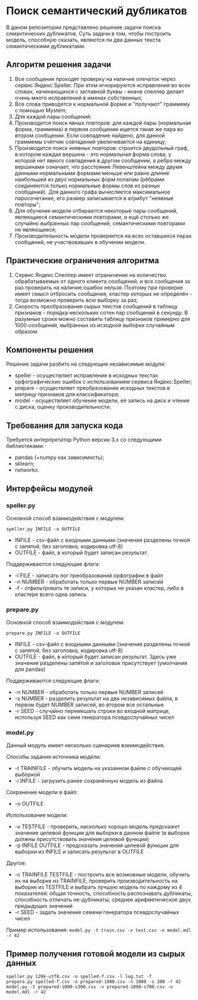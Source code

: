 # Поиск семантический дубликатов
В даном репозитории представлено решение задачи поиска семантических дубликатов. Суть задачи в том, чтобы построить модель, способную сказать, являются ли два данных текста семантическими дубликатами.

## Алгоритм решения задачи
1. Все сообщения проходят проверку на наличие опечаток через сервис Яндекс.Speller. При этом игнорируются исправления во всех словах, начинающихся с заглавной буквы - иначе спеллер делает очень много исправлений в именах собственных;
2. Все слова приводятся к нормальной форме и "получают" граммему с помощью Mystem;
3. Для каждой пары сообщений:
  1. Производится поиск явных повторов: для каждой пары {нормальная форма, граммема} в первом сообщении ищется такая же пара во втором сообщении. Если совпадение найдено, для данной граммемы счётчик совпадений увеличивается на единицу;
  2. Производится поиск неявных повторов: строится двудольный граф, в котором каждая вершина - это нормальная форма слова, у которой нет явного совпадения в другом сообщении, а ребро между вершинами означает, что расстояние Левенштейна между двумя данными нормальными формами меньше или равно длинне наибольшей из двух нормальных форм попалам (рёбрами соединяются только нормальные формы слов из разных сообщений). Для данного графа вычисляется максимальное паросочетание, его размер записывается в атрибут "неявные повторы";
4. Для обучения модели отбираются некоторые пары сообщений, являющиеся семантическими повторами, и ещё столько же случайно выбранных пар сообщений, семантическими повторами не являющиеся;
5. Производительность модели проверяется на всех оставшихся парах сообщений, не участвовавших в обучении модели.

## Практические ограничения алгоритма
1. Сервис Яндекс.Спеллер имеет ограничение на количество обрабатываемых от одного клиента сообщений, и все сообщения за раз проверить на наличие ошибок нельзя. Поэтому при проверке имеет смысл отбросить сообщения, кластер которых не определён - тогда возможно проверить всю выборку за раз;
2. Скорость преобразования сырых текстов сообщений в таблицу признаков - порядка нескольких сотен пар сообщений в секунду. В разумные сроки можно составить таблицу признаков примерно для 1000 сообщений, выбранных из исходной выборки случайным образом.

## Компоненты решения
Решение задачи разбито на следующие независимые модули:
* speller - осуществляет исправление в исходных текстах орфографических ошибок с использованием сервиса Яндекс.Speller;
* prepare - осуществляет преобразование исходных текстов в матрицу признаков для классификатора;
* model - осуществляет обучение модели, её запись на диск и чтение с диска, оценку производительности.

## Требования для запуска кода
Требуется интерпретатор Python версии 3.х со следующими библиотеками:
* pandas (+numpy как зависимость);
* sklearn;
* networkx.

## Интерфейсы модулей
### speller.py
Основной способ взаимодействия с модулем:

```speller.py INFILE -o OUTFILE```

* INFILE - csv-файл с входными данными (значения разделены точкой с запятой, без заголовка, кодировка utf-8)
* OUTFILE - файл, в который будет записан результат.

Поддерживаются следующие флаги:
* -l FILE - записать лог преобразований орфографии в файл
* -n NUMBER - обработать только первые NUMBER записей
* -f - отфильтровать те записи, у которых не указан кластер, либо в кластере всего одна запись

### prepare.py
Основной способ взаимодействия с модулем:

```prepare.py INFILE -o OUTFILE```

* INFILE - csv-файл с входными данными (значения разделены точкой с запятой, без заголовка, кодировка utf-8)
* OUTFILE - файл, в который будет записан результат. Здесь уже значения разделены запятой и заголовок присутствует (умолчания для pandas)

Поддерживаются следующие флаги:
* -n NUMBER - обработать только первые NUMBER записей
* -s NUMBER - разделить результат на два независимых файла, в первом будет NUMBER записей, во втором все остальные
* -r SEED - случайно перемешать строки во входной матрице, используя SEED как семя генератора псевдослучайных чисел


### model.py
Данный модуль имеет несколько сценариев взеимодействия.

Способы задания источника модели:
* -t TRAINFILE - обучить модель на указанном файле с обучающей выборкой
* -i INFILE - загрузить ранее сохранённую модель из файла

Сохранение модели в файл:
* -o OUTFILE

Использование модели:
* -v TESTFILE - проверить, насколько хорошо модель предскажет значение целевой функции для выборки в данном файле (в выборке должны присутствовать значения целевой функции)
* -p INFILE OUTFILE - предсказать значения целевой функции для выборки из INFILE и записать результат в OUTFILE

Другое:
* -с TRAINFILE TESTFILE - построить все возможные модели, обучить их на выборке из TRAINFILE, проверить производительность на выборке из TESTFILE и выбрать лучшую модель по каждому из 4 показателей: общая точность, способность распознавать дубликаты, способность отличать не-дубликаты, среднее арифметическое двух предыдущих значений
* -r SEED - задать значение семени генератора псевдослучайных чисел

Пример использования: `model.py -t train.csv -v test.csv -o model.mdl -r 42`

## Пример получения готовой модели из сырых данных

```
speller.py 120k-utf8.csv -o spelled-f.csv -l log.txt -f
prepare.py spelled-f.csv -o prepared-1000.csv -n 1000 -s 300 -r 42
model.py -t prepared-1000-s300.csv -v prepared-1000-s700.csv -o model.mdl -r 42
```
